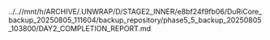 ../..//mnt/h/ARCHIVE/.UNWRAP/D/STAGE2_INNER/e8bf24f9fb06/DuRiCore_backup_20250805_111604/backup_repository/phase5_5_backup_20250805_103800/DAY2_COMPLETION_REPORT.md